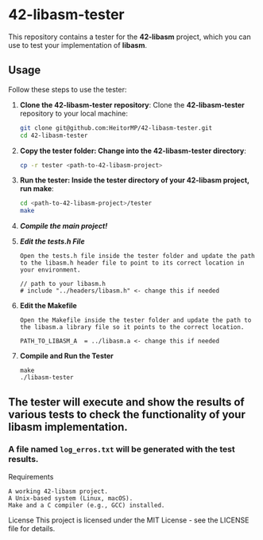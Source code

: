 # 42-libasm-tester

This repository contains a tester for the **42-libasm** project, which you can use to test your implementation of **libasm**.

## Usage

Follow these steps to use the tester:

1. **Clone the 42-libasm-tester repository**:
   Clone the **42-libasm-tester** repository to your local machine:
   ```bash
   git clone git@github.com:HeitorMP/42-libasm-tester.git
   cd 42-libasm-tester
   ```

2. **Copy the tester folder: Change into the 42-libasm-tester directory**:
    ```bash
    cp -r tester <path-to-42-libasm-project>
    ```

3. **Run the tester: Inside the tester directory of your 42-libasm project, run make**:
    ```bash
    cd <path-to-42-libasm-project>/tester
    make
    ```
4. ***Compile the main project!***

5. ***Edit the tests.h File***
    ```
    Open the tests.h file inside the tester folder and update the path to the libasm.h header file to point to its correct location in your environment.

    // path to your libasm.h
    # include "../headers/libasm.h" <- change this if needed
    ```

6. **Edit the Makefile**
    ```
    Open the Makefile inside the tester folder and update the path to the libasm.a library file so it points to the correct location.

    PATH_TO_LIBASM_A  = ../libasm.a <- change this if needed
    ```

7. **Compile and Run the Tester**
    ```
    make
    ./libasm-tester
    ```

## The tester will execute and show the results of various tests to check the functionality of your libasm implementation.
### A file named `log_erros.txt` will be generated with the test results.

Requirements

    A working 42-libasm project.
    A Unix-based system (Linux, macOS).
    Make and a C compiler (e.g., GCC) installed.

License
This project is licensed under the MIT License - see the LICENSE file for details.

